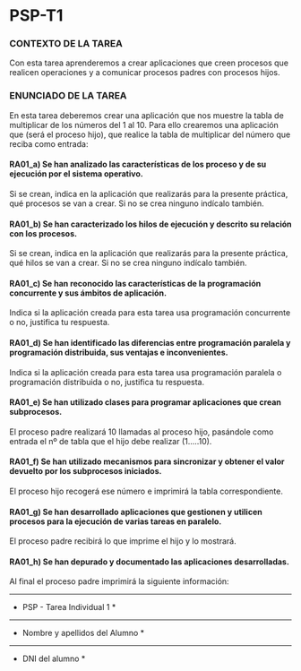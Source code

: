 # PSP-T1

### CONTEXTO DE LA TAREA
Con esta tarea aprenderemos a crear aplicaciones que creen procesos que realicen operaciones y a comunicar procesos padres con procesos hijos.
 
### ENUNCIADO DE LA TAREA
En esta tarea deberemos crear una aplicación que nos muestre la tabla de multiplicar de los números del 1 al 10. Para ello crearemos una aplicación que (será el proceso hijo), que realice la tabla de multiplicar del número que reciba como entrada:



#### RA01_a)  Se han analizado las características de los proceso y de su ejecución por el sistema operativo.
Si se crean, indica en la aplicación que realizarás para la presente práctica, qué procesos se van a crear. Si no se crea ninguno indícalo también.

#### RA01_b) Se han caracterizado los hilos de ejecución y descrito su relación con los procesos.
Si se crean, indica en la aplicación que realizarás para la presente práctica, qué hilos se van a crear. Si no se crea ninguno indícalo también.

#### RA01_c) Se han reconocido las características de la programación concurrente y sus ámbitos de aplicación.
Indica si la aplicación creada para esta tarea usa programación concurrente o no, justifica tu respuesta.

#### RA01_d) Se han identificado las diferencias entre programación paralela y programación distribuida, sus ventajas e inconvenientes.
Indica si la aplicación creada para esta tarea usa programación paralela o programación distribuida o no, justifica tu respuesta.

#### RA01_e) Se han utilizado clases para programar aplicaciones que crean subprocesos. 
El proceso padre realizará 10 llamadas al proceso hijo, pasándole como entrada el nº de tabla que el hijo debe realizar (1.....10).

#### RA01_f) Se han utilizado mecanismos para sincronizar y obtener el valor devuelto por los subprocesos iniciados. 
El proceso hijo recogerá ese número e imprimirá la tabla correspondiente.

#### RA01_g) Se han desarrollado aplicaciones que gestionen y utilicen procesos para la ejecución de varias tareas en paralelo. 
El proceso padre recibirá lo que imprime el hijo y lo mostrará.

#### RA01_h) Se han depurado y documentado las aplicaciones desarrolladas.
Al final el proceso padre imprimirá la siguiente información:
******************************************
* PSP - Tarea Individual 1             *
******************************************
* Nombre y apellidos del Alumno *
******************************************
* DNI del alumno                          *


